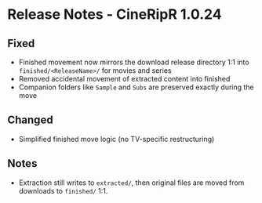 # Release Notes - CineRipR 1.0.24

## Fixed
- Finished movement now mirrors the download release directory 1:1 into `finished/<ReleaseName>/` for movies and series
- Removed accidental movement of extracted content into finished
- Companion folders like `Sample` and `Subs` are preserved exactly during the move

## Changed
- Simplified finished move logic (no TV-specific restructuring)

## Notes
- Extraction still writes to `extracted/`, then original files are moved from downloads to `finished/` 1:1.
